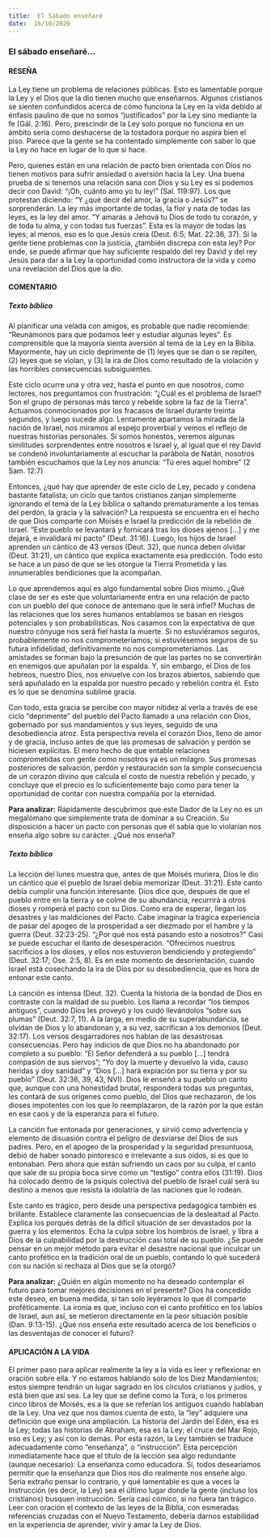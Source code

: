 ```yaml
---
title:  El Sábado enseñaré
date:  16/10/2020
---
```


### El sábado enseñaré...

#### RESEÑA

La Ley tiene un problema de relaciones públicas. Esto es lamentable porque la Ley y el Dios que la dio tienen mucho que enseñarnos. Algunos cristianos se sienten confundidos acerca de cómo funciona la Ley en la vida debido al énfasis paulino de que no somos “justificados” por la Ley sino mediante la fe (Gál. 2:16). Pero, prescindir de la Ley solo porque no funciona en un ámbito sería como deshacerse de la tostadora porque no aspira bien el piso. Parece que la gente se ha contentado simplemente con saber lo que la Ley no hace en lugar de lo que sí hace.

Pero, quienes están en una relación de pacto bien orientada con Dios no tienen motivos para sufrir ansiedad o aversión hacia la Ley. Una buena prueba de si tenemos una relación sana con Dios y su Ley es si podemos decir con David: “¡Oh, cuánto amo yo tu ley!” (Sal. 119:97). Los que protestan diciendo: “Y ¿qué decir del amor, la gracia o Jesús?” se sorprenderán. La ley más importante de todas, la flor y nata de todas las leyes, es la ley del amor. “Y amarás a Jehová tu Dios de todo tu corazón, y de toda tu alma, y con todas tus fuerzas”. Esta es la mayor de todas las leyes; al menos, eso es lo que Jesús creía (Deut. 6:5; Mat. 22:36, 37). Si la gente tiene problemas con la justicia, ¿también discrepa con esta ley? Por ende, se puede afirmar que hay suficiente respaldo del rey David y del rey Jesús para dar a la Ley la oportunidad como instructora de la vida y como una revelación del Dios que la dio.

#### COMENTARIO

##### Texto bíblico

Al planificar una velada con amigos, es probable que nadie recomiende: “Reunámonos para que podamos leer y estudiar algunas leyes”. Es comprensible que la mayoría sienta aversión al tema de la Ley en la Biblia. Mayormente, hay un ciclo deprimente de (1) leyes que se dan o se repiten, (2) leyes que se violan, y (3) la ira de Dios como resultado de la violación y las horribles consecuencias subsiguientes.

Este ciclo ocurre una y otra vez, hasta el punto en que nosotros, como lectores, nos preguntamos con frustración: “¿Cuál es el problema de Israel? Son el grupo de personas más terco y rebelde sobre la faz de la Tierra”. Actuamos conmocionados por los fracasos de Israel durante treinta segundos, y luego sucede algo. Lentamente apartamos la mirada de la nación de Israel, nos miramos al espejo proverbial y vemos el reflejo de nuestras historias personales. Si somos honestos, veremos algunas similitudes sorprendentes entre nosotros e Israel y, al igual que el rey David se condenó involuntariamente al escuchar la parábola de Natán, nosotros también escuchamos que la Ley nos anuncia: “Tú eres aquel hombre” (2 Sam. 12:7)

Entonces, ¿qué hay que aprender de este ciclo de Ley, pecado y condena bastante fatalista; un ciclo que tantos cristianos zanjan simplemente ignorando el tema de la Ley bíblica o saltando prematuramente a los temas del perdón, la gracia y la salvación? La respuesta se encuentra en el hecho de que Dios comparte con Moisés e Israel la predicción de la rebelión de Israel. “Este pueblo se levantará y fornicará tras los dioses ajenos [...] y me dejará, e invalidará mi pacto” (Deut. 31:16). Luego, los hijos de Israel aprenden un cántico de 43 versos (Deut. 32), que nunca deben olvidar (Deut. 31:21), un cántico que explica exactamente esa predicción. Todo esto se hace a un paso de que se les otorgue la Tierra Prometida y las innumerables bendiciones que la acompañan.

Lo que aprendemos aquí es algo fundamental sobre Dios mismo. ¿Qué clase de ser es este que voluntariamente entra en una relación de pacto con un pueblo del que conoce de antemano que le será infiel? Muchas de las relaciones que los seres humanos entablamos se basan en riesgos potenciales y son probabilísticas. Nos casamos con la expectativa de que nuestro cónyuge nos será fiel hasta la muerte. Si no estuviéramos seguros, probablemente no nos comprometeríamos; si estuviésemos seguros de su futura infidelidad, definitivamente no nos comprometeríamos. Las amistades se forman bajo la presunción de que las partes no se convertirán en enemigos que apuñalan por la espalda. Y, sin embargo, el Dios de los hebreos, nuestro Dios, nos envuelve con los brazos abiertos, sabiendo que será apuñalado en la espalda por nuestro pecado y rebelión contra él. Esto es lo que se denomina sublime gracia.

Con todo, esta gracia se percibe con mayor nitidez al verla a través de ese ciclo “deprimente” del pueblo del Pacto llamado a una relación con Dios, gobernado por sus mandamientos y sus leyes, seguido de una desobediencia atroz. Esta perspectiva revela el corazón Dios, lleno de amor y de gracia, incluso antes de que las promesas de salvación y perdón se hiciesen explícitas. El mero hecho de que entable relaciones comprometidas con gente como nosotros ya es un milagro. Sus promesas posteriores de salvación, perdón y restauración son la simple consecuencia de un corazón divino que calcula el costo de nuestra rebelión y pecado, y concluye que el precio es lo suficientemente bajo como para tener la oportunidad de contar con nuestra compañía por la eternidad.

**Para analizar:**  Rápidamente descubrimos que este Dador de la Ley no es un megalómano que simplemente trata de dominar a su Creación. Su disposición a hacer un pacto con personas que él sabía que lo violarían nos enseña algo sobre su carácter. ¿Qué nos enseña?

##### Texto bíblico

La lección del lunes muestra que, antes de que Moisés muriera, Dios le dio un cántico que el pueblo de Israel debía memorizar (Deut. 31:21). Este canto debía cumplir una función interesante. Dios dice que, después de que el pueblo entre en la tierra y se colme de su abundancia, recurrirá a otros dioses y romperá el pacto con su Dios. Como era de esperar, llegan los desastres y las maldiciones del Pacto. Cabe imaginar la trágica experiencia de pasar del apogeo de la prosperidad a ser diezmado por el hambre y la guerra (Deut. 32:23-25). “¿Por qué nos está pasando esto a nosotros?” Casi se puede escuchar el llanto de desesperación. “Ofrecimos nuestros sacrificios a los dioses, y ellos nos estuvieron bendiciendo y protegiendo” (Deut. 32:17; Ose. 2:5, 8). Es en este momento de desorientación, cuando Israel está cosechando la ira de Dios por su desobediencia, que es hora de entonar este canto.

La canción es intensa (Deut. 32). Cuenta la historia de la bondad de Dios en contraste con la maldad de su pueblo. Los llama a recordar “los tiempos antiguos”, cuando Dios les proveyó y los cuidó llevándolos “sobre sus plumas” (Deut. 32:7, 11). A la larga, en medio de su superabundancia, se olvidan de Dios y lo abandonan y, a su vez, sacrifican a los demonios (Deut. 32:17). Los versos desgarradores nos hablan de las desastrosas consecuencias. Pero hay indicios de que Dios no ha abandonado por completo a su pueblo: “El Señor defenderá a su pueblo [...] tendrá compasión de sus siervos”; “Yo doy la muerte y devuelvo la vida, causo heridas y doy sanidad” y “Dios [...] hará expiación por su tierra y por su pueblo” (Deut. 32:36, 39, 43, NVI). Dios le enseñó a su pueblo un canto que, aunque con una honestidad brutal, responderá todas sus preguntas, les contará de sus orígenes como pueblo, del Dios que rechazaron, de los dioses impotentes con los que lo reemplazaron, de la razón por la que están en ese caos y de la esperanza para el futuro.

La canción fue entonada por generaciones, y sirvió como advertencia y elemento de disuasión contra el peligro de desviarse del Dios de sus padres. Pero, en el apogeo de la prosperidad y la seguridad presuntuosa, debió de haber sonado pintoresco e irrelevante a sus oídos, si es que lo entonaban. Pero ahora que están sufriendo un caos por su culpa, el canto que sale de su propia boca sirve como un “testigo” contra ellos (31:19). Dios ha colocado dentro de la psiquis colectiva del pueblo de Israel cuál será su destino a menos que resista la idolatría de las naciones que lo rodean.

Este canto es trágico, pero desde una perspectiva pedagógica también es brillante. Establece claramente las consecuencias de la deslealtad al Pacto. Explica los porqués detrás de la difícil situación de ser devastados por la guerra y los elementos. Echa la culpa sobre los hombros de Israel, y libra a Dios de la culpabilidad por la destrucción casi total de su pueblo. ¿Se puede pensar en un mejor método para evitar el desastre nacional que inculcar un canto profético en la tradición oral de un pueblo, contando lo qué sucederá con su nación si rechaza al Dios que se la otorgó?

**Para analizar:**  ¿Quién en algún momento no ha deseado contemplar el futuro para tomar mejores decisiones en el presente? Dios ha concedido este deseo, en buena medida, si tan solo leyéramos lo que él comparte proféticamente. La ironía es que, incluso con el canto profético en los labios de Israel, aun así, se metieron directamente en la peor situación posible (Dan. 9:13-15). ¿Qué nos enseña este resultado acerca de los beneficios o las desventajas de conocer el futuro?

#### APLICACIÓN A LA VIDA

El primer paso para aplicar realmente la ley a la vida es leer y reflexionar en oración sobre ella. Y no estamos hablando solo de los Diez Mandamientos; estos siempre tendrán un lugar sagrado en los círculos cristianos y judíos, y está bien que así sea. La ley que se define como la Torá, o los primeros cinco libros de Moisés, es a la que se referían los antiguos cuando hablaban de la Ley. Una vez que nos damos cuenta de esto, la “ley” adquiere una definición que exige una ampliación. La historia del Jardín del Edén, esa es la Ley; todas las historias de Abraham, esa es la Ley; el cruce del Mar Rojo, eso es Ley; y así con lo demás. Por esta razón, la Ley también se traduce adecuadamente como “enseñanza”, o “instrucción”. Esta percepción inmediatamente hace que el título de la lección sea algo redundante (aunque necesario): La enseñanza como educadora. Sí, todos desearíamos permitir que la enseñanza que Dios nos dio realmente nos enseñe algo. Sería extraño pensar lo contrario, y qué lamentable es que a veces la Instrucción (es decir, la Ley) sea el último lugar donde la gente (incluso los cristianos) busquen instrucción. Sería casi cómico, si no fuera tan trágico. Leer con oración el contexto de las leyes de la Biblia, con esmeradas referencias cruzadas con el Nuevo Testamento, debería darnos estabilidad en la experiencia de aprender, vivir y amar la Ley de Dios.